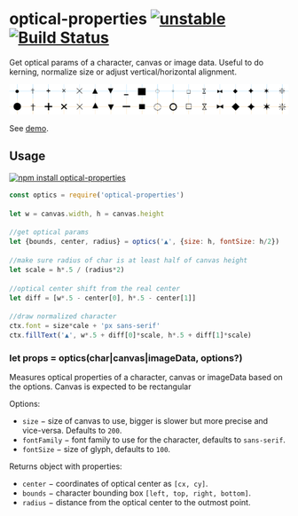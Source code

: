 # optical-properties [![unstable](https://img.shields.io/badge/stability-unstable-green.svg)](http://github.com/badges/stability-badges) [![Build Status](https://img.shields.io/travis/dfcreative/optical-properties.svg)](https://travis-ci.org/dfcreative/optical-properties)

Get optical params of a character, canvas or image data. Useful to do kerning, normalize size or adjust vertical/horizontal alignment.

![optical-properties](https://github.com/dfcreative/optical-properties/blob/gh-pages/index.png?raw=true)

See [demo](https://dfcreative.github.io/optical-properties).

## Usage

[![npm install optical-properties](https://nodei.co/npm/optical-properties.png?mini=true)](https://npmjs.org/package/optical-properties/)

```js
const optics = require('optical-properties')

let w = canvas.width, h = canvas.height

//get optical params
let {bounds, center, radius} = optics('▲', {size: h, fontSize: h/2})

//make sure radius of char is at least half of canvas height
let scale = h*.5 / (radius*2)

//optical center shift from the real center
let diff = [w*.5 - center[0], h*.5 - center[1]]

//draw normalized character
ctx.font = size*cale + 'px sans-serif'
ctx.fillText('▲', w*.5 + diff[0]*scale, h*.5 + diff[1]*scale)

```

### let props = optics(char|canvas|imageData, options?)

Measures optical properties of a character, canvas or imageData based on the options. Canvas is expected to be rectangular

Options:

* `size` − size of canvas to use, bigger is slower but more precise and vice-versa. Defaults to `200`.
* `fontFamily` − font family to use for the character, defaults to `sans-serif`.
* `fontSize` − size of glyph, defaults to `100`.

Returns object with properties:

* `center` − coordinates of optical center as `[cx, cy]`.
* `bounds` − character bounding box `[left, top, right, bottom]`.
* `radius` − distance from the optical center to the outmost point.
